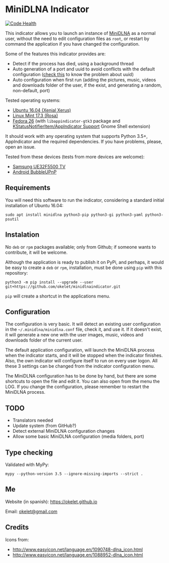 
# MiniDLNA Indicator

[![Code Health](https://landscape.io/github/okelet/minidlnaindicator/master/landscape.svg?style=flat)](https://landscape.io/github/okelet/minidlnaindicator/master)

This indicator allows you to launch an instance of [MiniDLNA](https://help.ubuntu.com/community/MiniDLNA)
as a normal user, without the need to edit configuration files as `root`, or restart by command the
application if you have changed the configuration.
 
Some of the features this indicator provides are:

* Detect if the process has died, using a background thread
* Auto generation of a port and uuid to avoid conflicts with the default configuration
  ([check this](https://spremi.wordpress.com/2014/06/30/minidlna-multiple-instances/) to know the problem about uuid)
* Auto configuration when first run (adding the pictures, music, videos and downloads folder
of the user, if the exist, and generating a random, non-default, port)

Tested operating systems:

- [Ubuntu 16.04 (Xenial Xerus)](http://www.ubuntu.com)
- [Linux Mint 17.3 (Rosa)](https://www.linuxmint.com)
- [Fedora 26](https://getfedora.org) (with `libappindicator-gtk3` package and [KStatusNotifierItem/AppIndicator Support](https://extensions.gnome.org/extension/615/appindicator-support/) Gnome Shell extension)

It should work with any operating system that supports Python 3.5+, AppIndicator and the required dependencies. If you have problems,
please, open an issue.


Tested from these devices (tests from more devices are welcome):
 
* [Samsung UE32F5500 TV](http://www.samsung.com/nl/consumer/tv-audio-video/televisions/led-tv/UE32F5500AWXXN)
* [Android BubbleUPnP](https://play.google.com/store/apps/details?id=com.bubblesoft.android.bubbleupnp)


## Requirements

You will need this software to run the indicator, considering a standard initial installation of Ubuntu 16.04:

```
sudo apt install minidlna python3-pip python3-gi python3-yaml python3-psutil
```


## Instalation

No `deb` or `rpm` packages available; only from Github; if someone wants to contribute, it will be welcome.

Although the application is ready to publish it on PyPi, and perhaps, it would be easy to create a `deb` or `rpm`, 
installation, must be done using `pip` with this repository:

```
python3 -m pip install --upgrade --user git+https://github.com/okelet/minidlnaindicator.git
```

`pip` will create a shortcut in the applications menu.


## Configuration

The configuration is very basic. It will detect an existing user configuration in the `~/.minidlna/minidlna.conf`
file, check it, and use it. If it doesn't exist, it will generate a new one with the user images, music, videos and 
downloads folder of the current user.

The default application configuration, will launch the MiniDLNA process when the indicator starts, and it will
be stopped when the indicator finishes. Also, the own indicator will configure itself to run on every user logon.
All these 3 settings can be changed from the indicator configuration menu.

The MiniDLNA configuration has to be done by hand, but there are some shortcuts to open the file and edit it. You can also
open from the menu the LOG. If you change the configuration, please remember to restart the MiniDLNA process.


## TODO

* Translators needed
* Update system (from GitHub?)
* Detect external MiniDLNA configuration changes
* Allow some basic MiniDLNA configuration (media folders, port)


## Type checking

Validated with MyPy:

```
mypy --python-version 3.5 --ignore-missing-imports --strict . 
```


## Me

Website (in spanish): https://okelet.github.io

Email: okelet@gmail.com


## Credits

Icons from:

* http://www.easyicon.net/language.en/1090748-dlna_icon.html
* http://www.easyicon.net/language.en/1088952-dlna_icon.html
